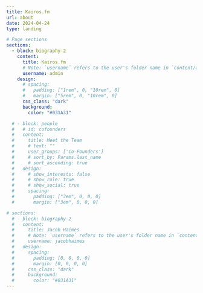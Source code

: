 ```yaml
---
title: Kairos.fm
url: about
date: 2024-04-24
type: landing

# Page sections
sections:
  - block: biography-2
    content:
      title: Kairos.fm
      # Note: `username` refers to the user's folder name in `content/authors/`
      username: admin
    design:
      # spacing:
      #   padding: ["1rem", 0, "10rem", 0]
      #   margin: ["5rem", 0, "10rem", 0]
      css_class: "dark"
      background:
        color: "#031A31"

  # - block: people
  #   # id: cofounders
  #   content:
  #     title: Meet the Team
  #     # text: ""
  #     user_groups: ['Co-Founders']
  #     # sort_by: Params.last_name
  #     # sort_ascending: true
  #   design:
  #     # show_interests: false
  #     # show_role: true
  #     # show_social: true
  #     spacing:
  #       padding: ["3em", 0, 0, 0]
  #       margin: ["3em", 0, 0, 0]

# sections:
  # - block: biography-2
  #   content:
  #     title: Jacob Haimes
  #     # Note: `username` refers to the user's folder name in `content/authors/`
  #     username: jacobhaimes
  #   design:
  #     spacing:
  #       padding: [0, 0, 0, 0]
  #       margin: [0, 0, 0, 0]
  #     css_class: "dark"
  #     background:
  #       color: "#031A31"
---
```

